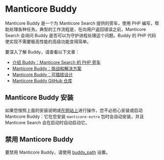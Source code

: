 # Manticore Buddy

Manticore Buddy 是一个为 Manticore Search 提供的旁车，使用 PHP 编写，帮助处理各种任务。典型的工作流程是，在向用户返回错误之前，Manticore Search 会询问 Buddy 是否可以为守护进程处理这个问题。Buddy 的 PHP 代码使实现不需要极高性能的高级功能变得简单。

要深入了解 Buddy，请查看以下文章：
- [介绍 Buddy：Manticore Search 的 PHP 旁车](https://manticoresearch.com/blog/manticoresearch-buddy-intro/)
- [Manticore Buddy：挑战和解决方案](https://manticoresearch.com/blog/manticoresearch-buddy-challenges-and-solutions/)
- [Manticore Buddy：可插拔设计](https://manticoresearch.com/blog/manticoresearch-buddy-pluggable-design/)
- [Manticore Buddy GitHub 仓库](https://github.com/manticoresoftware/manticoresearch-buddy)

## Manticore Buddy 安装

如果您按照上面的安装说明或[在网站上](https://manticoresearch.com/install)进行操作，您不必担心安装或启动 Manticore Buddy：它在您安装 `manticore-extra` 包时会自动安装，并且 Manticore Search 会在启动时自动启动它。

## 禁用 Manticore Buddy

要禁用 Manticore Buddy，请使用 [buddy_path](../Server_settings/Searchd.md#buddy_path) 设置。
